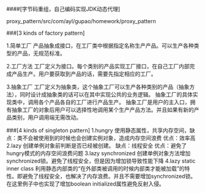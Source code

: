 
####[字节码重组，自己编码实现JDK动态代理]

proxy_pattern/src/com/ayl/gupao/homework/proxy_pattern

###[3 kinds of factory pattern]

1.简单工厂
产品抽象成接口，在工厂类中根据指定名称生产产品。可以生产各种类型的产品，无规范标准。

2.工厂方法
工厂定义为接口。每个类别的产品实现工厂接口，在自己工厂内部完成产品生产。用户要获取到产品的话，需要先指定相应的工厂。

3.抽象工厂
工厂定义为抽象类，这个抽象工厂可以生产各种类别的产品（抽象方法），同时设计成抽象类的话可以在其中实现公共的业务逻辑。
抽象工厂的具体实现类中，调用各个产品各自的工厂进行产品生产。
抽象工厂是用户的主入口，拥有抽象工厂的对象后用户可以选择性地调用某个生产产品方法。并且如果有新的产品类别，用户调用端无需改动。

###[4 kinds of singleton pattern]
1.hungry
使用静态属性，共享内存空间，缺点：类不会被使用到的时候也会创建实例对象，造成内存空间浪费  优点：效率高
2.lazy
创建单例对象前判断是否已经被创建。 缺点：线程安全  优点：避免了hungry模式的内存空间浪费问题
3.lazy synchronized
创建单例对象方法增加synchronized锁。避免了线程安全，但是因为增加锁导致性能下降
4.lazy static inner class
利用静态内部类的“在外部类被调用的时候内部类才能被加载”的特性。即避免了线程安全，也解决了内存浪费。并且不需要增加synchronized锁。
在这里例子中也实现了增加boolean initialized属性避免反射入侵。
